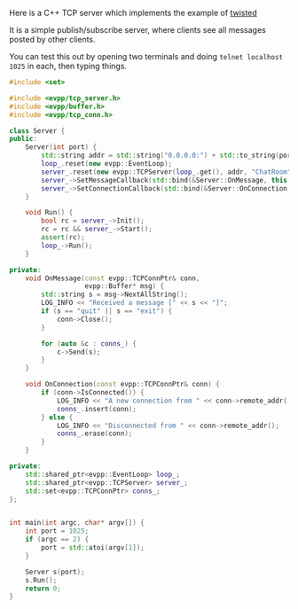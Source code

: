 Here is a C++ TCP server which implements the example of [twisted](http://twistedmatrix.com/trac/#pubsubserver)

It is a simple publish/subscribe server, where clients see all messages posted by other clients.

You can test this out by opening two terminals and doing `telnet localhost 1025` in each, then typing things.

```C++
#include <set>

#include <evpp/tcp_server.h>
#include <evpp/buffer.h>
#include <evpp/tcp_conn.h>

class Server {
public:
    Server(int port) {
        std::string addr = std::string("0.0.0.0:") + std::to_string(port);
        loop_.reset(new evpp::EventLoop);
        server_.reset(new evpp::TCPServer(loop_.get(), addr, "ChatRoom", 0));
        server_->SetMessageCallback(std::bind(&Server::OnMessage, this, std::placeholders::_1, std::placeholders::_2));
        server_->SetConnectionCallback(std::bind(&Server::OnConnection, this, std::placeholders::_1));
    }

    void Run() {
        bool rc = server_->Init();
        rc = rc && server_->Start();
        assert(rc);
        loop_->Run();
    }

private:
    void OnMessage(const evpp::TCPConnPtr& conn,
                   evpp::Buffer* msg) {
        std::string s = msg->NextAllString();
        LOG_INFO << "Received a message [" << s << "]";
        if (s == "quit" || s == "exit") {
            conn->Close();
        }

        for (auto &c : conns_) {
            c->Send(s);
        }
    }

    void OnConnection(const evpp::TCPConnPtr& conn) {
        if (conn->IsConnected()) {
            LOG_INFO << "A new connection from " << conn->remote_addr() << " to " << server_->listen_addr() << " is UP";
            conns_.insert(conn);
        } else {
            LOG_INFO << "Disconnected from " << conn->remote_addr();
            conns_.erase(conn);
        }
    }

private:
    std::shared_ptr<evpp::EventLoop> loop_;
    std::shared_ptr<evpp::TCPServer> server_;
    std::set<evpp::TCPConnPtr> conns_;
};


int main(int argc, char* argv[]) {
    int port = 1025;
    if (argc == 2) {
        port = std::atoi(argv[1]);
    }

    Server s(port);
    s.Run();
    return 0;
}

```



